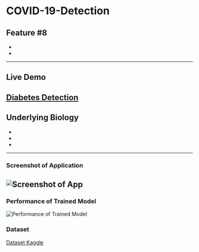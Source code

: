 # COVID-19-Detection
Feature #8
-
-
-
---
## Live Demo
[Diabetes Detection](https://reliance-fyp.github.io/COVID-19-Detection/)
---

## Underlying Biology
-
-
-
---
### Screenshot of Application
![Screenshot of App](https://raw.githubusercontent.com/Reliance-FYP/COVID-19-Detection/main/app.png)
---

### Performance of Trained Model
![Performance of Trained Model](https://raw.githubusercontent.com/Reliance-FYP/COVID-19-Detection/main/Performance.png)

### Dataset
[Dataset Kaggle](https://www.kaggle.com/tawsifurrahmancovid19-radiography-databaseselect=COVID-19_Radiography_Dataset)
